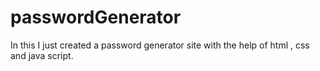 # passwordGenerator
In this I just created a password generator site with the help of html , css and java script.
